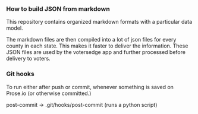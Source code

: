 ### How to build JSON from markdown
This repository contains organized markdown formats with a particular data model. 

The markdown files are then compiled into a lot of json files for every county in each state. This makes it faster to deliver the information. These JSON files are used by the votersedge app and further processed before delivery to voters.

### Git hooks
To run either after push or commit, whenever something is saved on Prose.io (or otherwise committed.)

post-commit -> .git/hooks/post-commit  (runs a python script)
